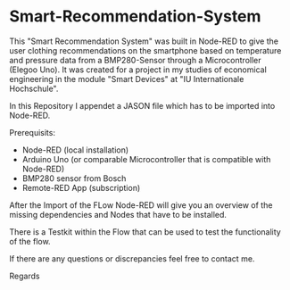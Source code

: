 # Smart-Recommendation-System
This "Smart Recommendation System" was built in Node-RED to give the user clothing recommendations on the smartphone based on temperature and pressure data from a BMP280-Sensor through a Microcontroller (Elegoo Uno). It was created for a project in my studies of economical engineering in the module "Smart Devices" at "IU Internationale Hochschule".

In this Repository I appendet a JASON file which has to be imported into Node-RED.

Prerequisits:
- Node-RED (local installation)
- Arduino Uno (or comparable Microcontroller that is compatible with Node-RED)
- BMP280 sensor from Bosch
- Remote-RED App (subscription)

After the Import of the FLow Node-RED will give you an overview of the missing dependencies and Nodes that have to be installed.

There is a Testkit within the Flow that can be used to test the functionality of the flow.

If there are any questions or discrepancies feel free to contact me.

Regards

